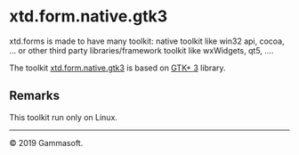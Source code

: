 
# xtd.form.native.gtk3

xtd.forms is made to have many toolkit: native toolkit like win32 api, cocoa, ... or other third party libraries/framework toolkit like wxWidgets, qt5, ....

The toolkit [xtd.form.native.gtk3](.) is based on [GTK+ 3](https://developer.gnome.org/gtk3/stable/index.html) library.

## Remarks

This toolkit run only on Linux.

______________________________________________________________________________________________

© 2019 Gammasoft.

